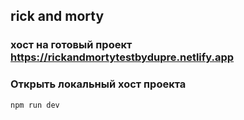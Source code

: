 ## rick and morty

### хост на готовый проект https://rickandmortytestbydupre.netlify.app

### Открыть локальный хост проекта

```sh
npm run dev
```

